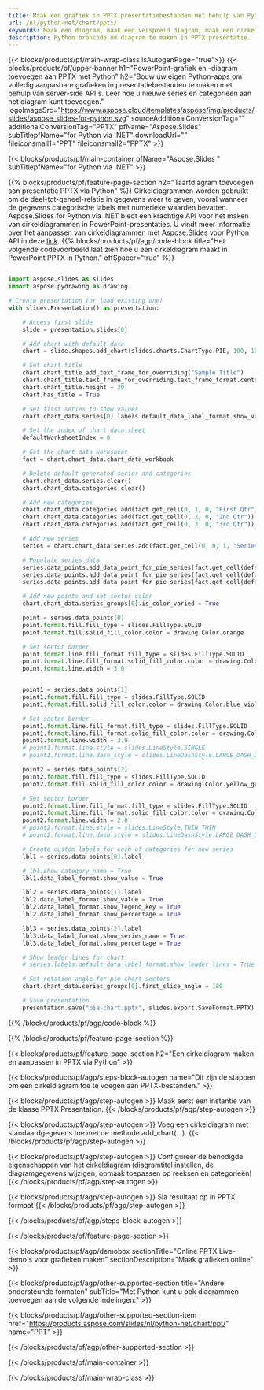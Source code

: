 ```yaml
---
title: Maak een grafiek in PPTX presentatiebestanden met behulp van Python
url: /nl/python-net/chart/pptx/
keywords: Maak een diagram, maak een verspreid diagram, maak een cirkeldiagram, maak een treemap-diagram, maak een aandelendiagram, maak een box- en whisker-diagram, maak een histogramdiagram, maak een trechterdiagram, een zonnestraaldiagram, een diagram met meerdere categorieën, PowerPoint-presentatie, Python
description: Python broncode om diagram te maken in PPTX presentatie.
---
```


{{< blocks/products/pf/main-wrap-class isAutogenPage="true">}}
{{< blocks/products/pf/upper-banner h1="PowerPoint-grafiek en -diagram toevoegen aan PPTX met Python" h2="Bouw uw eigen Python-apps om volledig aanpasbare grafieken in presentatiebestanden te maken met behulp van server-side API's. Leer hoe u nieuwe series en categorieën aan het diagram kunt toevoegen." logoImageSrc="https://www.aspose.cloud/templates/aspose/img/products/slides/aspose_slides-for-python.svg" sourceAdditionalConversionTag="" additionalConversionTag="PPTX" pfName="Aspose.Slides" subTitlepfName="for Python via .NET" downloadUrl="" fileiconsmall1="PPT" fileiconsmall2="PPTX" >}}

{{< blocks/products/pf/main-container pfName="Aspose.Slides " subTitlepfName="for Python via .NET" >}}

{{% blocks/products/pf/feature-page-section  h2="Taartdiagram toevoegen aan presentatie PPTX via Python" %}}
Cirkeldiagrammen worden gebruikt om de deel-tot-geheel-relatie in gegevens weer te geven, vooral wanneer de gegevens categorische labels met numerieke waarden bevatten. Aspose.Slides for Python via .NET biedt een krachtige API voor het maken van cirkeldiagrammen in PowerPoint-presentaties. U vindt meer informatie over het aanpassen van cirkeldiagrammen met Aspose.Slides voor Python API in deze [link](https://docs.aspose.com/slides/python-net/pie-chart/).
{{% blocks/products/pf/agp/code-block title="Het volgende codevoorbeeld laat zien hoe u een cirkeldiagram maakt in PowerPoint PPTX in Python." offSpacer="true" %}}

```py

import aspose.slides as slides
import aspose.pydrawing as drawing

# Create presentation (or load existing one) 
with slides.Presentation() as presentation:

    # Access first slide
    slide = presentation.slides[0]

    # Add chart with default data
    chart = slide.shapes.add_chart(slides.charts.ChartType.PIE, 100, 100, 400, 400)

    # Set chart title
    chart.chart_title.add_text_frame_for_overriding("Sample Title")
    chart.chart_title.text_frame_for_overriding.text_frame_format.center_text = slides.NullableBool(True)
    chart.chart_title.height = 20
    chart.has_title = True

    # Set first series to show values
    chart.chart_data.series[0].labels.default_data_label_format.show_value = True

    # Set the index of chart data sheet
    defaultWorksheetIndex = 0

    # Get the chart data worksheet
    fact = chart.chart_data.chart_data_workbook

    # Delete default generated series and categories
    chart.chart_data.series.clear()
    chart.chart_data.categories.clear()

    # Add new categories
    chart.chart_data.categories.add(fact.get_cell(0, 1, 0, "First Qtr"))
    chart.chart_data.categories.add(fact.get_cell(0, 2, 0, "2nd Qtr"))
    chart.chart_data.categories.add(fact.get_cell(0, 3, 0, "3rd Qtr"))

    # Add new series
    series = chart.chart_data.series.add(fact.get_cell(0, 0, 1, "Series 1"), chart.type)

    # Populate series data
    series.data_points.add_data_point_for_pie_series(fact.get_cell(defaultWorksheetIndex, 1, 1, 20))
    series.data_points.add_data_point_for_pie_series(fact.get_cell(defaultWorksheetIndex, 2, 1, 50))
    series.data_points.add_data_point_for_pie_series(fact.get_cell(defaultWorksheetIndex, 3, 1, 30))

    # Add new points and set sector color
    chart.chart_data.series_groups[0].is_color_varied = True

    point = series.data_points[0]
    point.format.fill.fill_type = slides.FillType.SOLID
    point.format.fill.solid_fill_color.color = drawing.Color.orange

    # Set sector border
    point.format.line.fill_format.fill_type = slides.FillType.SOLID
    point.format.line.fill_format.solid_fill_color.color = drawing.Color.gray
    point.format.line.width = 3.0


    point1 = series.data_points[1]
    point1.format.fill.fill_type = slides.FillType.SOLID
    point1.format.fill.solid_fill_color.color = drawing.Color.blue_violet

    # Set sector border
    point1.format.line.fill_format.fill_type = slides.FillType.SOLID
    point1.format.line.fill_format.solid_fill_color.color = drawing.Color.blue
    point1.format.line.width = 3.0
    # point1.format.line.style = slides.LineStyle.SINGLE
    # point1.format.line.dash_style = slides.LineDashStyle.LARGE_DASH_DOT

    point2 = series.data_points[2]
    point2.format.fill.fill_type = slides.FillType.SOLID
    point2.format.fill.solid_fill_color.color = drawing.Color.yellow_green

    # Set sector border
    point2.format.line.fill_format.fill_type = slides.FillType.SOLID
    point2.format.line.fill_format.solid_fill_color.color = drawing.Color.red
    point2.format.line.width = 2.0
    # point2.format.line.style = slides.LineStyle.THIN_THIN
    # point2.format.line.dash_style = slides.LineDashStyle.LARGE_DASH_DOT_DOT

    # Create custom labels for each of categories for new series
    lbl1 = series.data_points[0].label

    # lbl.show_category_name = True
    lbl1.data_label_format.show_value = True

    lbl2 = series.data_points[1].label
    lbl2.data_label_format.show_value = True
    lbl2.data_label_format.show_legend_key = True
    lbl2.data_label_format.show_percentage = True

    lbl3 = series.data_points[2].label
    lbl3.data_label_format.show_series_name = True
    lbl3.data_label_format.show_percentage = True

    # Show leader lines for chart
    # series.labels.default_data_label_format.show_leader_lines = True

    # Set rotation angle for pie chart sectors
    chart.chart_data.series_groups[0].first_slice_angle = 180

    # Save presentation
    presentation.save("pie-chart.pptx", slides.export.SaveFormat.PPTX)

```

{{% /blocks/products/pf/agp/code-block %}}

{{% /blocks/products/pf/feature-page-section %}}

{{< blocks/products/pf/feature-page-section  h2="Een cirkeldiagram maken en aanpassen in PPTX via Python" >}}

{{< blocks/products/pf/agp/steps-block-autogen name="Dit zijn de stappen om een ​​cirkeldiagram toe te voegen aan PPTX-bestanden." >}}

{{< blocks/products/pf/agp/step-autogen >}}
Maak eerst een instantie van de klasse PPTX Presentation.
{{< /blocks/products/pf/agp/step-autogen >}}

{{< blocks/products/pf/agp/step-autogen >}}
Voeg een cirkeldiagram met standaardgegevens toe met de methode add_chart(...).
{{< /blocks/products/pf/agp/step-autogen >}}

{{< blocks/products/pf/agp/step-autogen >}}
Configureer de benodigde eigenschappen van het cirkeldiagram (diagramtitel instellen, de diagramgegevens wijzigen, opmaak toepassen op reeksen en categorieën)
{{< /blocks/products/pf/agp/step-autogen >}}

{{< blocks/products/pf/agp/step-autogen >}}
Sla resultaat op in PPTX formaat
{{< /blocks/products/pf/agp/step-autogen >}}

{{< /blocks/products/pf/agp/steps-block-autogen >}}

{{< /blocks/products/pf/feature-page-section >}}

{{< blocks/products/pf/agp/demobox sectionTitle="Online PPTX Live-demo's voor grafieken maken" sectionDescription="Maak grafieken online" >}}

{{< blocks/products/pf/agp/other-supported-section title="Andere ondersteunde formaten" subTitle="Met Python kunt u ook diagrammen toevoegen aan de volgende indelingen:" >}}

{{< blocks/products/pf/agp/other-supported-section-item href="https://products.aspose.com/slides/nl/python-net/chart/ppt/" name="PPT" >}}


{{< /blocks/products/pf/agp/other-supported-section >}}

{{< /blocks/products/pf/main-container >}}
    
{{< /blocks/products/pf/main-wrap-class >}}